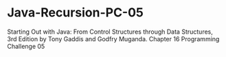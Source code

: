 # Java-Recursion-PC-05
Starting Out with Java: From Control Structures through Data Structures, 3rd Edition by Tony Gaddis and Godfry Muganda.  Chapter 16 Programming Challenge 05

